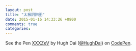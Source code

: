 ```yaml
---
layout: post
title: "太极阴阳图"
date: 2015-01-16 14:33:26 +0800
comments: true
categories:
---
```

<p data-height="300" data-theme-id="0" data-slug-hash="XXXZeV" data-default-tab="result" data-user="HughDai" class='codepen'>See the Pen <a href='http://codepen.io/HughDai/pen/XXXZeV/'>XXXZeV</a> by Hugh Dai (<a href='http://codepen.io/HughDai'>@HughDai</a>) on <a href='http://codepen.io'>CodePen</a>.</p>
<script async src="//assets.codepen.io/assets/embed/ei.js"></script>
